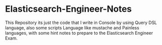 # Elasticsearch-Engineer-Notes
This Repository its just the code that I write in Console by using Query DSL language, also some scripts Language like mustache and Painless languages, with some hint notes to prepare to the Elasticsearch Engineer Exam.
